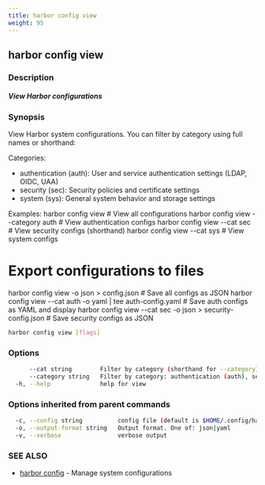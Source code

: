 ```yaml
---
title: harbor config view
weight: 95
---
```

## harbor config view

### Description

##### View Harbor configurations

### Synopsis

View Harbor system configurations. You can filter by category using full names or shorthand:

Categories:
- authentication (auth): User and service authentication settings (LDAP, OIDC, UAA)
- security (sec): Security policies and certificate settings
- system (sys): General system behavior and storage settings

Examples:
  harbor config view                        # View all configurations
  harbor config view --category auth        # View authentication configs
  harbor config view --cat sec              # View security configs (shorthand)
  harbor config view --cat sys              # View system configs

  # Export configurations to files
  harbor config view -o json > config.json                    # Save all configs as JSON
  harbor config view --cat auth -o yaml | tee auth-config.yaml   # Save auth configs as YAML and display
  harbor config view --cat sec -o json > security-config.json   # Save security configs as JSON

```sh
harbor config view [flags]
```

### Options

```sh
      --cat string        Filter by category (shorthand for --category)
      --category string   Filter by category: authentication (auth), security (sec), system (sys)
  -h, --help              help for view
```

### Options inherited from parent commands

```sh
  -c, --config string          config file (default is $HOME/.config/harbor-cli/config.yaml)
  -o, --output-format string   Output format. One of: json|yaml
  -v, --verbose                verbose output
```

### SEE ALSO

* [harbor config](harbor-config.md)	 - Manage system configurations

